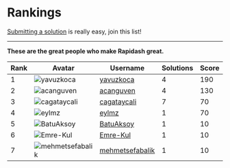 # Rankings

<p class="tip">
<a href="#/submit-a-solution">Submitting a solution</a> is really easy, join this list!
</p>

___
**These are the great people who make Rapidash great.**


| Rank | Avatar | Username  | Solutions | Score |
|------|--------|-----------|-------|-----------|
| 1  |    ![yavuzkoca](https://github.com/yavuzkoca.png?size=60)    | [yavuzkoca](https://github.com/yavuzkoca) |     4     | 190   |
| 2  |    ![acanguven](https://github.com/acanguven.png?size=60)    | [acanguven](https://github.com/acanguven) |     4     | 130   |
| 3  |    ![cagataycali](https://github.com/cagataycali.png?size=60)    | [cagataycali](https://github.com/cagataycali) |     7     | 70   |
| 4  |    ![eylmz](https://github.com/eylmz.png?size=60)    | [eylmz](https://github.com/eylmz) |     1     | 70   |
| 5  |    ![BatuAksoy](https://github.com/BatuAksoy.png?size=60)    | [BatuAksoy](https://github.com/BatuAksoy) |     1     | 10   |
| 6  |    ![Emre-Kul](https://github.com/Emre-Kul.png?size=60)    | [Emre-Kul](https://github.com/Emre-Kul) |     1     | 10   |
| 7  |    ![mehmetsefabalik](https://github.com/mehmetsefabalik.png?size=60)    | [mehmetsefabalik](https://github.com/mehmetsefabalik) |     1     | 10   |


